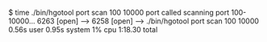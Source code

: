 
$ time ./bin/hgotool port scan 100 10000
port called
scanning port 100-10000...
 6263 [open]  -->   <unknown>
 6258 [open]  -->   <unknown>
./bin/hgotool port scan 100 10000  0.56s user 0.95s system 1% cpu 1:18.30 total
